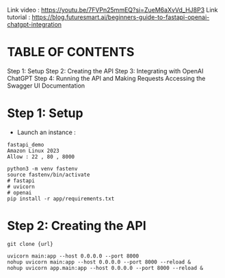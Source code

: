 Link video : https://youtu.be/7FVPn25mmEQ?si=ZueM6aXvVd_HJ8P3
Link tutorial : https://blog.futuresmart.ai/beginners-guide-to-fastapi-openai-chatgpt-integration


# TABLE OF CONTENTS
Step 1: Setup
Step 2: Creating the API
Step 3: Integrating with OpenAI ChatGPT
Step 4: Running the API and Making Requests
Accessing the Swagger UI Documentation

# Step 1: Setup
- Launch an instance : 
```
fastapi_demo
Amazon Linux 2023
Allow : 22 , 80 , 8000
```

```
python3 -m venv fastenv
source fastenv/bin/activate
# fastapi
# uvicorn
# openai
pip install -r app/requirements.txt
```
# Step 2: Creating the API

```
git clone {url}
```
```
uvicorn main:app --host 0.0.0.0 --port 8000
nohup uvicorn main:app --host 0.0.0.0 --port 8000 --reload &
nohup uvicorn app.main:app --host 0.0.0.0 --port 8000 --reload &
```
